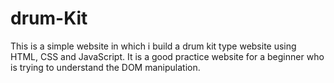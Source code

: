 # drum-Kit
This is a simple website in which i build a drum kit type website using HTML, CSS and JavaScript. 
It is a good practice website for  a beginner who is trying to understand the DOM manipulation.
